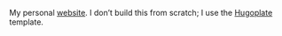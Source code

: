 My personal [website](https://zyrridian.netlify.app). I don’t build this from scratch; I use the [Hugoplate](https://github.com/zeon-studio/hugoplate) template.
